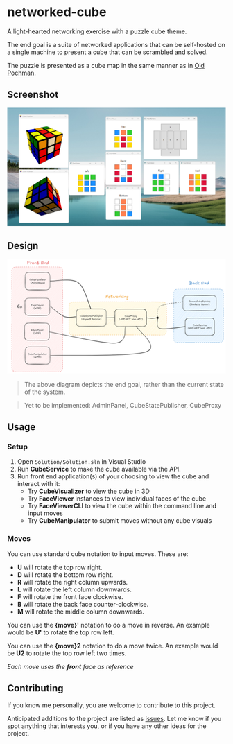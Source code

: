 # networked-cube

A light-hearted networking exercise with a puzzle cube theme. 

The end goal is a suite of networked applications that can be self-hosted on a single machine to present a cube that can be scrambled and solved.

The puzzle is presented as a cube map in the same manner as in [Old Pochman](https://www.speedcubereview.com/blind-solving-algorithms.html).
 
## Screenshot

![Image](./misc/example-screenshot.png)

## Design

![Image](./misc/netcube-system-design.png)

> The above diagram depicts the end goal, rather than the current state of the system.

> Yet to be implemented: AdminPanel, CubeStatePublisher, CubeProxy

## Usage

### Setup
1. Open ```Solution/Solution.sln``` in Visual Studio
2. Run **CubeService** to make the cube available via the API.
3. Run front end application(s) of your choosing to view the cube and interact with it:
    - Try **CubeVisualizer** to view the cube in 3D
    - Try **FaceViewer** instances to view individual faces of the cube
    - Try **FaceViewerCLI** to view the cube within the command line and input moves
    - Try **CubeManipulator** to submit moves without any cube visuals

### Moves
You can use standard cube notation to input moves. These are:
- **U** will rotate the top row right.
- **D** will rotate the bottom row right.
- **R** will rotate the right column upwards.
- **L** will rotate the left column downwards.
- **F** will rotate the front face clockwise.
- **B** will rotate the back face counter-clockwise.
- **M** will rotate the middle column downwards.

You can use the **{move}'** notation to do a move in reverse. An example would be **U'** to rotate the top row left.

You can use the **{move}2** notation to do a move twice. An example would be **U2** to rotate the top row left two times.

*Each move uses the **front** face as reference* 

## Contributing

If you know me personally, you are welcome to contribute to this project.

Anticipated additions to the project are listed as [issues](https://github.com/eeoooue/netcube/issues). Let me know if you spot anything that interests you, or if you have any other ideas for the project.

